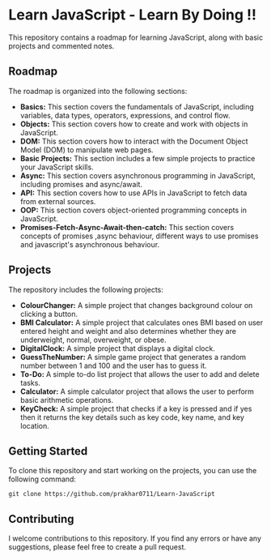 # Learn JavaScript - Learn By Doing !!

This repository contains a roadmap for learning JavaScript, along with basic projects and commented notes.

## Roadmap

The roadmap is organized into the following sections:

- **Basics:** This section covers the fundamentals of JavaScript, including variables, data types, operators, expressions, and control flow.
- **Objects:** This section covers how to create and work with objects in JavaScript.
- **DOM:** This section covers how to interact with the Document Object Model (DOM) to manipulate web pages.
- **Basic Projects:** This section includes a few simple projects to practice your JavaScript skills.
- **Async:** This section covers asynchronous programming in JavaScript, including promises and async/await.
- **API:** This section covers how to use APIs in JavaScript to fetch data from external sources.
- **OOP:** This section covers object-oriented programming concepts in JavaScript.
- **Promises-Fetch-Async-Await-then-catch:** This section covers concepts of promises ,async behaviour, different ways to use promises and javascript's asynchronous behaviour.

## Projects

The repository includes the following projects:

- **ColourChanger:** A simple project that changes background colour on clicking a button.
- **BMI Calculator:** A simple project that calculates ones BMI based on user entered height and weight and also determines whether they are underweight, normal, overweight, or obese.
- **DigitalClock:** A simple project that displays a digital clock.
- **GuessTheNumber:** A simple game project that generates a random number between 1 and 100 and the user has to guess it.
- **To-Do:** A simple to-do list project that allows the user to add and delete tasks.
- **Calculator:** A simple calculator project that allows the user to perform basic arithmetic operations.
- **KeyCheck:** A simple project that checks if a key is pressed and if yes then it returns the key details such as key code, key name, and key location.

## Getting Started

To clone this repository and start working on the projects, you can use the following command:

```
git clone https://github.com/prakhar0711/Learn-JavaScript
```

## Contributing

I welcome contributions to this repository. If you find any errors or have any suggestions, please feel free to create a pull request.

